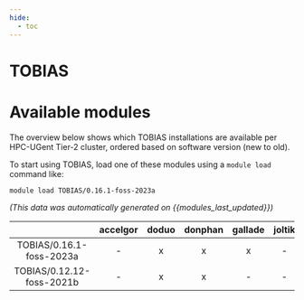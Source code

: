```yaml
---
hide:
  - toc
---
```


TOBIAS
======

# Available modules


The overview below shows which TOBIAS installations are available per HPC-UGent Tier-2 cluster, ordered based on software version (new to old).

To start using TOBIAS, load one of these modules using a `module load` command like:

```shell
module load TOBIAS/0.16.1-foss-2023a
```

*(This data was automatically generated on {{modules_last_updated}})*  

| |accelgor|doduo|donphan|gallade|joltik|shinx|skitty|
| :---: | :---: | :---: | :---: | :---: | :---: | :---: | :---: |
|TOBIAS/0.16.1-foss-2023a|-|x|x|x|-|x|x|
|TOBIAS/0.12.12-foss-2021b|-|x|x|-|-|-|-|
